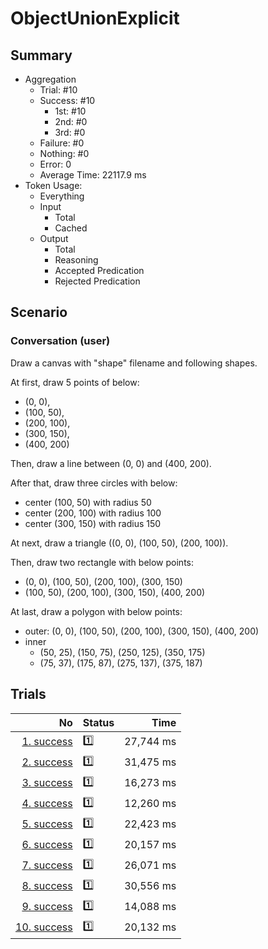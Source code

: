 # ObjectUnionExplicit
## Summary
  - Aggregation
    - Trial: #10
    - Success: #10
      - 1st: #10
      - 2nd: #0
      - 3rd: #0
    - Failure: #0
    - Nothing: #0
    - Error: 0
    - Average Time: 22117.9 ms
  - Token Usage:
    - Everything
    - Input
      - Total
      - Cached
    - Output
      - Total
      - Reasoning
      - Accepted Predication
      - Rejected Predication

## Scenario
### Conversation (user)
Draw a canvas with "shape" filename and following shapes.

At first, draw 5 points of below:

  - (0, 0),
  - (100, 50),
  - (200, 100),
  - (300, 150),
  - (400, 200)

Then, draw a line between (0, 0) and (400, 200).

After that, draw three circles with below:

  - center (100, 50) with radius 50
  - center (200, 100) with radius 100
  - center (300, 150) with radius 150

At next, draw a triangle ((0, 0), (100, 50), (200, 100)).

Then, draw two rectangle with below points:

  - (0, 0), (100, 50), (200, 100), (300, 150)
  - (100, 50), (200, 100), (300, 150), (400, 200)

At last, draw a polygon with below points:

  - outer: (0, 0), (100, 50), (200, 100), (300, 150), (400, 200)
  - inner
    - (50, 25), (150, 75), (250, 125), (350, 175)
    - (75, 37), (175, 87), (275, 137), (375, 187)

## Trials
No | Status | Time
---:|:-------|------:
[1. success](./trials/1.success.json) | 1️⃣ | 27,744 ms
[2. success](./trials/2.success.json) | 1️⃣ | 31,475 ms
[3. success](./trials/3.success.json) | 1️⃣ | 16,273 ms
[4. success](./trials/4.success.json) | 1️⃣ | 12,260 ms
[5. success](./trials/5.success.json) | 1️⃣ | 22,423 ms
[6. success](./trials/6.success.json) | 1️⃣ | 20,157 ms
[7. success](./trials/7.success.json) | 1️⃣ | 26,071 ms
[8. success](./trials/8.success.json) | 1️⃣ | 30,556 ms
[9. success](./trials/9.success.json) | 1️⃣ | 14,088 ms
[10. success](./trials/10.success.json) | 1️⃣ | 20,132 ms